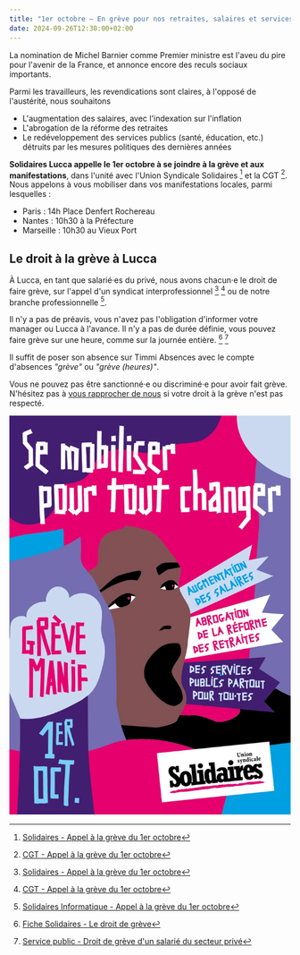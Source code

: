 ```yaml
---
title: "1er octobre – En grève pour nos retraites, salaires et services publics"
date: 2024-09-26T12:30:00+02:00
---
```


La nomination de Michel Barnier comme Premier ministre est l'aveu du pire pour l'avenir de la France, et annonce encore des reculs sociaux importants.

Parmi les travailleurs, les revendications sont claires, à l'opposé de l'austérité, nous souhaitons

 - L'augmentation des salaires, avec l'indexation sur l'inflation
 - L'abrogation de la réforme des retraites
 - Le redéveloppement des services publics (santé, éducation, etc.) détruits par les mesures politiques des dernières années

**Solidaires Lucca appelle le 1er octobre à se joindre à la grève et aux manifestations**, dans l'unité avec l'Union Syndicale Solidaires [^appel SUD] et la CGT [^appel CGT]. Nous appelons à vous mobiliser dans vos manifestations locales, parmi lesquelles :

 - Paris : 14h Place Denfert Rochereau
 - Nantes : 10h30 à la Préfecture
 - Marseille : 10h30 au Vieux Port

## Le droit à la grève à Lucca

À Lucca, en tant que salarié·es du privé, nous avons chacun·e le droit de faire grève, sur l'appel d'un syndicat interprofessionnel [^appel SUD] [^appel CGT] ou de notre branche professionnelle [^appel SI].

Il n'y a pas de préavis, vous n'avez pas l'obligation d'informer votre manager ou Lucca à l'avance. Il n'y a pas de durée définie, vous pouvez faire grève sur une heure, comme sur la journée entière. [^fiche greve] [^service public greve]

Il suffit de poser son absence sur Timmi Absences avec le compte d'absences *"grève"* ou *"grève (heures)"*.

Vous ne pouvez pas être sanctionné·e ou discriminé·e pour avoir fait grève. N'hésitez pas à [vous rapprocher de nous](/page/contact/) si votre droit à la grève n'est pas respecté.

![Visuel grève 1er octobre](/img/greve-1-octobre.webp)


[^appel SUD]: [Solidaires - Appel à la grève du 1er octobre](https://solidaires.org/sinformer-et-agir/actualites-et-mobilisations/nationales/tract-se-mobiliser-pour-tout-changer/)

[^appel CGT]: [CGT - Appel à la grève du 1er octobre](https://www.cgt.fr/1erOctobre)

[^appel SI]: [Solidaires Informatique - Appel à la grève du 1er octobre](https://solidairesinformatique.org/2024/09/25/1er-octobre-en-greve-pour-nos-retraites-salaires-et-services-publiques/)

[^fiche greve]: [Fiche Solidaires - Le droit de grève](https://solidaires.org/connaitre-ses-droits/fiche-droits/fiche-n-7-le-droit-de-greve/)

[^service public greve]: [Service public - Droit de grève d'un salarié du secteur privé](https://www.service-public.fr/particuliers/vosdroits/F117)
